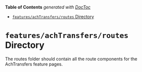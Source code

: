 <!-- START doctoc generated TOC please keep comment here to allow auto update -->
<!-- DON'T EDIT THIS SECTION, INSTEAD RE-RUN doctoc TO UPDATE -->

**Table of Contents** _generated with [DocToc](https://github.com/thlorenz/doctoc)_

- [`features/achTransfers/routes` Directory](#featuresachtransfersroutes-directory)

<!-- END doctoc generated TOC please keep comment here to allow auto update -->

# `features/achTransfers/routes` Directory

The routes folder should contain all the route components for the AchTransfers feature pages.
